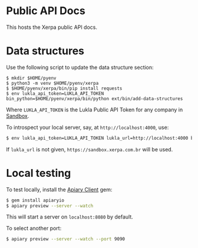 # Public API Docs

This hosts the Xerpa public API docs.

# Data structures

Use the following script to update the data structure section:

```
$ mkdir $HOME/pyenv
$ python3 -m venv $HOME/pyenv/xerpa
$ $HOME/pyenv/xerpa/bin/pip install requests
$ env lukla_api_token=LUKLA_API_TOKEN bin_python=$HOME/pyenv/xerpa/bin/python ext/bin/add-data-structures
```

Where `LUKLA_API_TOKEN` is the Lukla Public API Token for any company in [Sandbox](https://sandbox.xerpa.com.br).

To introspect your local server, say, at `http://localhost:4000`, use:

```bash
$ env lukla_api_token=LUKLA_API_TOKEN lukla_url=http://localhost:4000 bin_python=$HOME/pyenv/xerpa/bin/python ext/bin/add-data-structures
```

If `lukla_url` is not given, `https://sandbox.xerpa.com.br` will be used.

# Local testing

To test locally, install the [Apiary Client](https://github.com/apiaryio/apiary-client) gem:

```bash
$ gem install apiaryio
$ apiary preview --server --watch
```

This will start a server on `localhost:8080` by default.

To select another port:

```bash
$ apiary preview --server --watch --port 9090
```
